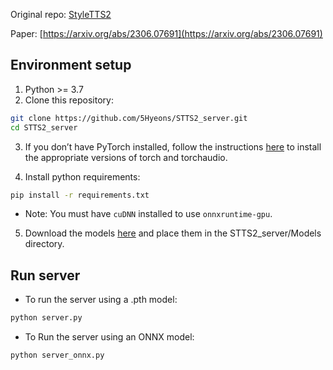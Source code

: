 Original repo: [StyleTTS2](https://github.com/yl4579/StyleTTS2)

Paper: [https://arxiv.org/abs/2306.07691](https://arxiv.org/abs/2306.07691)

## Environment setup
1. Python >= 3.7
2. Clone this repository:
```bash
git clone https://github.com/5Hyeons/STTS2_server.git
cd STTS2_server
```
3. If you don’t have PyTorch installed, follow the instructions [here](https://pytorch.org/get-started/locally/) to install the appropriate versions of torch and torchaudio.

4. Install python requirements: 
```bash
pip install -r requirements.txt
```
  - Note: You must have `cuDNN` installed to use `onnxruntime-gpu`.
5. Download the models [here](https://drive.google.com/drive/folders/1-Ec0OnZ-KHLPiFfRALdjbrXvf0TRU1jW?usp=sharing) and place them in the STTS2_server/Models directory.
  
## Run server
- To run the server using a .pth model:
```bash
python server.py
```
- To Run the server using an ONNX model:
```bash
python server_onnx.py
```